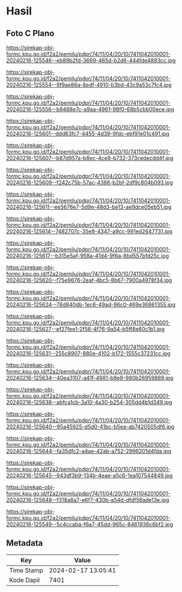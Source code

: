 # Hasil

## Foto C Plano

https://sirekap-obj-formc.kpu.go.id/f2a2/pemilu/pdpr/74/11/04/20/10/7411042010001-20240216-125546--eb89b2fd-3669-465d-b2d6-444fde4893cc.jpg

https://sirekap-obj-formc.kpu.go.id/f2a2/pemilu/pdpr/74/11/04/20/10/7411042010001-20240216-125554--9f9ae86a-8edf-4910-b3bd-43c9a53c7fc4.jpg

https://sirekap-obj-formc.kpu.go.id/f2a2/pemilu/pdpr/74/11/04/20/10/7411042010001-20240216-125556--b9488e7c-a9aa-4961-98f0-68b5cbb00ece.jpg

https://sirekap-obj-formc.kpu.go.id/f2a2/pemilu/pdpr/74/11/04/20/10/7411042010001-20240216-125601--ddd63fc7-4455-4d39-9fdc-ebf91e01c491.jpg

https://sirekap-obj-formc.kpu.go.id/f2a2/pemilu/pdpr/74/11/04/20/10/7411042010001-20240216-125607--b87d957a-b8ec-4ce8-b732-373cedecdd4f.jpg

https://sirekap-obj-formc.kpu.go.id/f2a2/pemilu/pdpr/74/11/04/20/10/7411042010001-20240216-125609--f242c75b-57ac-4386-b2bf-2df9c804b093.jpg

https://sirekap-obj-formc.kpu.go.id/f2a2/pemilu/pdpr/74/11/04/20/10/7411042010001-20240216-125611--ee5676e7-5d9e-48d3-be13-ae9dce05eb51.jpg

https://sirekap-obj-formc.kpu.go.id/f2a2/pemilu/pdpr/74/11/04/20/10/7411042010001-20240216-125614--7482707c-35e8-4347-a9cc-991ed2647731.jpg

https://sirekap-obj-formc.kpu.go.id/f2a2/pemilu/pdpr/74/11/04/20/10/7411042010001-20240216-125617--b315e5af-958a-41d4-9f6a-8bd557bfd25c.jpg

https://sirekap-obj-formc.kpu.go.id/f2a2/pemilu/pdpr/74/11/04/20/10/7411042010001-20240216-125620--f75e9676-2eaf-4bc5-8b67-7900a4978f34.jpg

https://sirekap-obj-formc.kpu.go.id/f2a2/pemilu/pdpr/74/11/04/20/10/7411042010001-20240216-125624--78d840db-1ec6-49ad-96c0-469e36861355.jpg

https://sirekap-obj-formc.kpu.go.id/f2a2/pemilu/pdpr/74/11/04/20/10/7411042010001-20240216-125627--ef27fee1-2f56-4f76-9a54-b5ff8e60c1b1.jpg

https://sirekap-obj-formc.kpu.go.id/f2a2/pemilu/pdpr/74/11/04/20/10/7411042010001-20240216-125631--255c8907-880e-4102-b172-1555c37231cc.jpg

https://sirekap-obj-formc.kpu.go.id/f2a2/pemilu/pdpr/74/11/04/20/10/7411042010001-20240216-125634--40ea3107-a41f-4981-b8e8-980b26959889.jpg

https://sirekap-obj-formc.kpu.go.id/f2a2/pemilu/pdpr/74/11/04/20/10/7411042010001-20240216-125638--abfca1cb-3a10-4a30-b254-305dd4b1d349.jpg

https://sirekap-obj-formc.kpu.go.id/f2a2/pemilu/pdpr/74/11/04/20/10/7411042010001-20240216-125640--95a45925-d5d0-41bc-b5ea-ab7420505df6.jpg

https://sirekap-obj-formc.kpu.go.id/f2a2/pemilu/pdpr/74/11/04/20/10/7411042010001-20240216-125644--fa35dfc2-a4ae-42ab-a752-2996201d4fda.jpg

https://sirekap-obj-formc.kpu.go.id/f2a2/pemilu/pdpr/74/11/04/20/10/7411042010001-20240216-125645--943df3b9-134b-4eae-a5c6-1ea107544849.jpg

https://sirekap-obj-formc.kpu.go.id/f2a2/pemilu/pdpr/74/11/04/20/10/7411042010001-20240216-125648--f318a8a7-e6f7-430b-a54d-dfdf56ade13e.jpg

https://sirekap-obj-formc.kpu.go.id/f2a2/pemilu/pdpr/74/11/04/20/10/7411042010001-20240216-125549--5c4ccaba-f6a7-45dd-965c-8461936c6bf2.jpg


## Metadata

| Key        | Value               |
| ---------- | ------------------- |
| Time Stamp | 2024-02-17 13:05:41 |
| Kode Dapil | 7401                |



